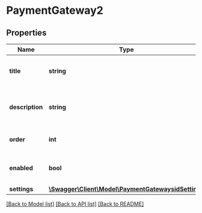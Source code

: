 # PaymentGateway2

## Properties
Name | Type | Description | Notes
------------ | ------------- | ------------- | -------------
**title** | **string** | Payment gateway title on checkout. | [optional] 
**description** | **string** | Payment gateway description on checkout. | [optional] 
**order** | **int** | Payment gateway sort order. | [optional] 
**enabled** | **bool** | Payment gateway enabled status. | [optional] 
**settings** | [**\Swagger\Client\Model\PaymentGatewaysidSettings**](PaymentGatewaysidSettings.md) |  | [optional] 

[[Back to Model list]](../../README.md#documentation-for-models) [[Back to API list]](../../README.md#documentation-for-api-endpoints) [[Back to README]](../../README.md)

